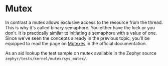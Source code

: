 # Mutex

In contrast a mutex allows exclusive access to the resource from the thread. This is why it's called binary semaphore. You either have the lock or you don't. It is practically similar to initiating a semaphore with a value of one. Since we've seen the concepts already in the previous topic, you'll be equipped to read the page on [Mutexes](https://docs.zephyrproject.org/latest/reference/kernel/synchronization/mutexes.html) in the official documentation.

As an aid lookup the test sample on mutex available in the Zephyr source ```zephyr/tests/kernel/mutex/sys_mutex/```.